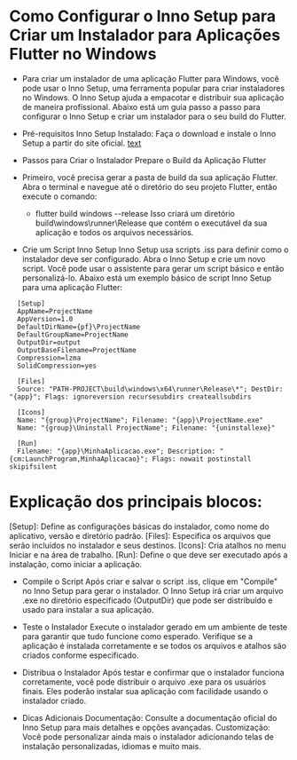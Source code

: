 # Como Configurar o Inno Setup para Criar um Instalador para Aplicações Flutter no Windows


* Para criar um instalador de uma aplicação Flutter para Windows, você pode usar o Inno Setup, uma ferramenta popular para criar instaladores no Windows. O Inno Setup ajuda a empacotar e distribuir sua     aplicação de maneira profissional. Abaixo está um guia passo a passo para configurar o Inno Setup e criar um instalador para o seu build do Flutter.

* Pré-requisitos
  Inno Setup Instalado: Faça o download e instale o Inno Setup a partir do site oficial.
  [text](https://jrsoftware.org/isdl.php#stable)

* Passos para Criar o Instalador
  Prepare o Build da Aplicação Flutter

* Primeiro, você precisa gerar a pasta de build da sua aplicação Flutter. Abra o terminal e navegue até o diretório do seu projeto Flutter, então execute o comando:
  - flutter build windows --release
  Isso criará um diretório build\windows\runner\Release que contém o executável da sua aplicação e todos os arquivos necessários.

* Crie um Script Inno Setup
  Inno Setup usa scripts .iss para definir como o instalador deve ser configurado. Abra o Inno Setup e crie um novo script. Você pode usar o assistente para gerar um script básico e então personalizá-lo.
  Abaixo está um exemplo básico de script Inno Setup para uma aplicação Flutter:

```
  [Setup]
  AppName=ProjectName
  AppVersion=1.0
  DefaultDirName={pf}\ProjectName
  DefaultGroupName=ProjectName
  OutputDir=output
  OutputBaseFilename=ProjectName
  Compression=lzma
  SolidCompression=yes
  
  [Files]
  Source: "PATH-PROJECT\build\windows\x64\runner\Release\*"; DestDir: "{app}"; Flags: ignoreversion recursesubdirs createallsubdirs
  
  [Icons]
  Name: "{group}\ProjectName"; Filename: "{app}\ProjectName.exe"
  Name: "{group}\Uninstall ProjectName"; Filename: "{uninstallexe}"

  [Run]
  Filename: "{app}\MinhaAplicacao.exe"; Description: "{cm:LaunchProgram,MinhaAplicacao}"; Flags: nowait postinstall skipifsilent
```

# Explicação dos principais blocos:
  
  [Setup]: Define as configurações básicas do instalador, como nome do aplicativo, versão e diretório padrão.
  [Files]: Especifica os arquivos que serão incluídos no instalador e seus destinos.
  [Icons]: Cria atalhos no menu Iniciar e na área de trabalho.
  [Run]: Define o que deve ser executado após a instalação, como iniciar a aplicação.


* Compile o Script
  Após criar e salvar o script .iss, clique em "Compile" no Inno Setup para gerar o instalador. O Inno Setup irá criar um arquivo .exe no diretório especificado (OutputDir) que pode ser distribuído e usado para instalar a sua aplicação.

* Teste o Instalador
  Execute o instalador gerado em um ambiente de teste para garantir que tudo funcione como esperado. Verifique se a aplicação é instalada corretamente e se todos os arquivos e atalhos são criados conforme  especificado.

* Distribua o Instalador
  Após testar e confirmar que o instalador funciona corretamente, você pode distribuir o arquivo .exe para os usuários finais. Eles poderão instalar sua aplicação com facilidade usando o instalador criado.

* Dicas Adicionais
  Documentação: Consulte a documentação oficial do Inno Setup para mais detalhes e opções avançadas.
  Customização: Você pode personalizar ainda mais o instalador adicionando telas de instalação personalizadas, idiomas e muito mais.